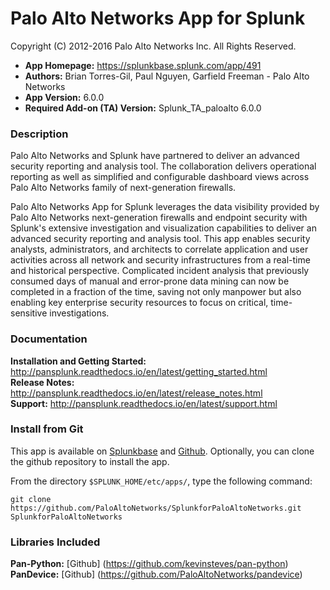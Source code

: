
Palo Alto Networks App for Splunk
=================================

Copyright (C) 2012-2016 Palo Alto Networks Inc. All Rights Reserved.

* **App Homepage:** https://splunkbase.splunk.com/app/491
* **Authors:** Brian Torres-Gil, Paul Nguyen, Garfield Freeman - Palo Alto Networks
* **App Version:** 6.0.0
* **Required Add-on (TA) Version:** Splunk_TA_paloalto 6.0.0

### Description ###

Palo Alto Networks and Splunk have partnered to deliver an advanced
security reporting and analysis tool. The collaboration delivers
operational reporting as well as simplified and configurable dashboard
views across Palo Alto Networks family of next-generation firewalls.

Palo Alto Networks App for Splunk leverages the data visibility provided
by Palo Alto Networks next-generation firewalls and endpoint security with
Splunk's extensive investigation and visualization capabilities to deliver
an advanced security reporting and analysis tool. This app enables security
analysts, administrators, and architects to correlate application and user
activities across all network and security infrastructures from a real-time
and historical perspective. Complicated incident analysis that previously
consumed days of manual and error-prone data mining can now be completed in a
fraction of the time, saving not only manpower but also enabling key enterprise
security resources to focus on critical, time-sensitive investigations.

### Documentation ###

**Installation and Getting Started:** http://pansplunk.readthedocs.io/en/latest/getting_started.html  
**Release Notes:** http://pansplunk.readthedocs.io/en/latest/release_notes.html  
**Support:** http://pansplunk.readthedocs.io/en/latest/support.html

### Install from Git ###

This app is available on [Splunkbase](http://splunkbase.splunk.com/app/491)
and [Github](https://github.com/PaloAltoNetworks/SplunkforPaloAltoNetworks).
Optionally, you can clone the github repository to install the app.

From the directory `$SPLUNK_HOME/etc/apps/`, type the following command:

    git clone https://github.com/PaloAltoNetworks/SplunkforPaloAltoNetworks.git SplunkforPaloAltoNetworks
    
### Libraries Included ###

**Pan-Python:** [Github] (https://github.com/kevinsteves/pan-python)  
**PanDevice:** [Github] (https://github.com/PaloAltoNetworks/pandevice)
